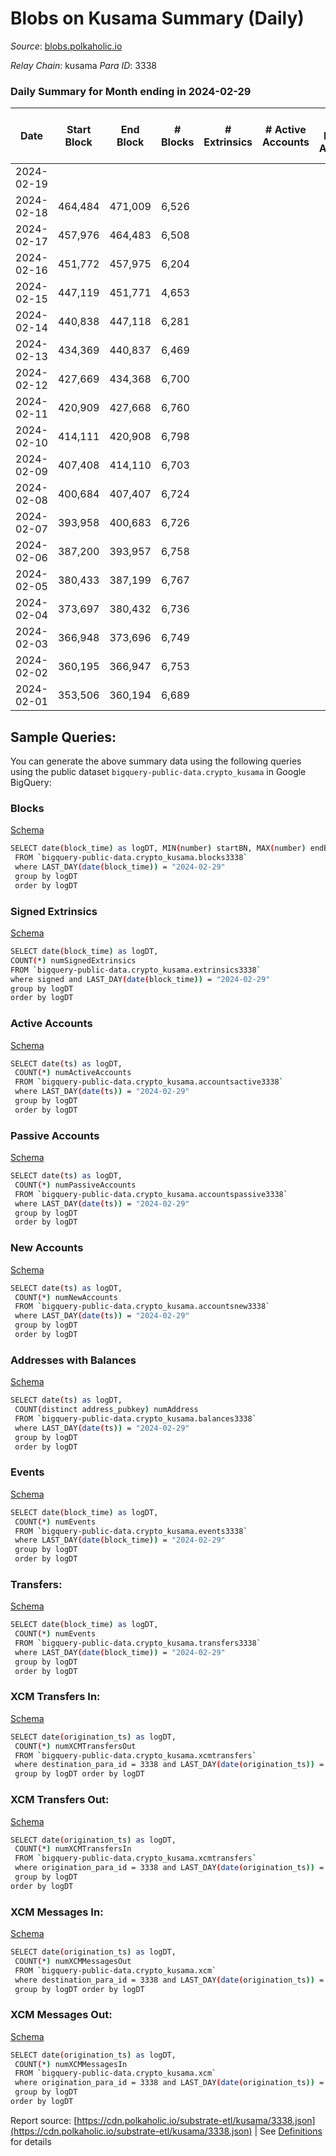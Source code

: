 # Blobs on Kusama Summary (Daily)

_Source_: [blobs.polkaholic.io](https://blobs.polkaholic.io)

*Relay Chain*: kusama
*Para ID*: 3338



### Daily Summary for Month ending in 2024-02-29


| Date    | Start Block | End Block | # Blocks | # Extrinsics | # Active Accounts | # Passive Accounts | # New Accounts | # Addresses | # Events  | # Transfers ($USD) | # XCM Transfers In ($USD) | # XCM Transfers Out ($USD) | # XCM In | # XCM Out | Issues |
|---------|-------------|-----------|----------|--------------|-------------------|--------------------|----------------|-------------|-----------|--------------------|---------------------------|----------------------------|----------|-----------|--------|
| 2024-02-19 |  |  |  |  |  |  |  |  |  |   |   |   |  |  |  |
| 2024-02-18 | 464,484 | 471,009 | 6,526 |  |  |  |  | 1 | 13,055 |   |   |   |  |  |  |
| 2024-02-17 | 457,976 | 464,483 | 6,508 |  |  |  |  | 1 | 13,020 |   |   |   |  |  |  |
| 2024-02-16 | 451,772 | 457,975 | 6,204 |  |  |  |  | 1 | 12,412 |   |   |   |  |  |  |
| 2024-02-15 | 447,119 | 451,771 | 4,653 |  |  |  |  | 1 | 9,308 |   |   |   |  |  |  |
| 2024-02-14 | 440,838 | 447,118 | 6,281 |  |  |  |  | 1 | 12,566 |   |   |   |  |  |  |
| 2024-02-13 | 434,369 | 440,837 | 6,469 |  |  |  |  | 1 | 12,941 |   |   |   |  |  |  |
| 2024-02-12 | 427,669 | 434,368 | 6,700 |  |  |  |  | 1 | 13,404 |   |   |   |  |  |  |
| 2024-02-11 | 420,909 | 427,668 | 6,760 |  |  |  |  | 1 | 13,524 |   |   |   |  |  |  |
| 2024-02-10 | 414,111 | 420,908 | 6,798 |  |  |  |  | 1 | 13,599 |   |   |   |  |  |  |
| 2024-02-09 | 407,408 | 414,110 | 6,703 |  |  |  |  | 1 | 13,410 |   |   |   |  |  |  |
| 2024-02-08 | 400,684 | 407,407 | 6,724 |  |  |  |  | 1 | 13,452 |   |   |   |  |  |  |
| 2024-02-07 | 393,958 | 400,683 | 6,726 |  |  |  |  | 1 | 13,456 |   |   |   |  |  |  |
| 2024-02-06 | 387,200 | 393,957 | 6,758 |  |  |  |  | 1 | 13,519 |   |   |   |  |  |  |
| 2024-02-05 | 380,433 | 387,199 | 6,767 |  |  |  |  | 1 | 13,538 |   |   |   |  |  |  |
| 2024-02-04 | 373,697 | 380,432 | 6,736 |  |  |  |  | 1 | 13,476 |   |   |   |  |  |  |
| 2024-02-03 | 366,948 | 373,696 | 6,749 |  |  |  |  | 1 | 13,502 |   |   |   |  |  |  |
| 2024-02-02 | 360,195 | 366,947 | 6,753 |  |  |  |  | 1 | 13,509 |   |   |   |  |  |  |
| 2024-02-01 | 353,506 | 360,194 | 6,689 |  |  |  |  | 1 |  |   |   |   |  |  |  |

## Sample Queries:
You can generate the above summary data using the following queries using the public dataset `bigquery-public-data.crypto_kusama` in Google BigQuery:


### Blocks 

[Schema](https://github.com/colorfulnotion/substrate-etl/blob/main/schema/blocks.json)

```bash
SELECT date(block_time) as logDT, MIN(number) startBN, MAX(number) endBN, COUNT(*) numBlocks 
 FROM `bigquery-public-data.crypto_kusama.blocks3338`  
 where LAST_DAY(date(block_time)) = "2024-02-29" 
 group by logDT 
 order by logDT
```

### Signed Extrinsics 

[Schema](https://github.com/colorfulnotion/substrate-etl/blob/main/schema/extrinsics.json)

```bash
SELECT date(block_time) as logDT, 
COUNT(*) numSignedExtrinsics 
FROM `bigquery-public-data.crypto_kusama.extrinsics3338`  
where signed and LAST_DAY(date(block_time)) = "2024-02-29" 
group by logDT 
order by logDT
```

### Active Accounts 

[Schema](https://github.com/colorfulnotion/substrate-etl/blob/main/schema/accountsactive.json)

```bash
SELECT date(ts) as logDT, 
 COUNT(*) numActiveAccounts 
 FROM `bigquery-public-data.crypto_kusama.accountsactive3338` 
 where LAST_DAY(date(ts)) = "2024-02-29" 
 group by logDT 
 order by logDT
```

### Passive Accounts 

[Schema](https://github.com/colorfulnotion/substrate-etl/blob/main/schema/accountspassive.json)

```bash
SELECT date(ts) as logDT, 
 COUNT(*) numPassiveAccounts 
 FROM `bigquery-public-data.crypto_kusama.accountspassive3338` 
 where LAST_DAY(date(ts)) = "2024-02-29" 
 group by logDT 
 order by logDT
```

### New Accounts 

[Schema](https://github.com/colorfulnotion/substrate-etl/blob/main/schema/accountsnew.json)

```bash
SELECT date(ts) as logDT, 
 COUNT(*) numNewAccounts 
 FROM `bigquery-public-data.crypto_kusama.accountsnew3338` 
 where LAST_DAY(date(ts)) = "2024-02-29" 
 group by logDT
 order by logDT
```

### Addresses with Balances 

[Schema](https://github.com/colorfulnotion/substrate-etl/blob/main/schema/balances.json)

```bash
SELECT date(ts) as logDT,
 COUNT(distinct address_pubkey) numAddress 
 FROM `bigquery-public-data.crypto_kusama.balances3338` 
 where LAST_DAY(date(ts)) = "2024-02-29" 
 group by logDT 
 order by logDT
```

### Events 

[Schema](https://github.com/colorfulnotion/substrate-etl/blob/main/schema/events.json)

```bash
SELECT date(block_time) as logDT, 
 COUNT(*) numEvents 
 FROM `bigquery-public-data.crypto_kusama.events3338` 
 where LAST_DAY(date(block_time)) = "2024-02-29" 
 group by logDT 
 order by logDT
```

### Transfers:

[Schema](https://github.com/colorfulnotion/substrate-etl/blob/main/schema/transfers.json)

```bash
SELECT date(block_time) as logDT, 
 COUNT(*) numEvents 
 FROM `bigquery-public-data.crypto_kusama.transfers3338` 
 where LAST_DAY(date(block_time)) = "2024-02-29" 
 group by logDT 
 order by logDT
```

### XCM Transfers In: 

[Schema](https://github.com/colorfulnotion/substrate-etl/blob/main/schema/xcmtransfers.json)

```bash
SELECT date(origination_ts) as logDT, 
 COUNT(*) numXCMTransfersOut 
 FROM `bigquery-public-data.crypto_kusama.xcmtransfers` 
 where destination_para_id = 3338 and LAST_DAY(date(origination_ts)) = "2024-02-29" 
 group by logDT order by logDT
```

### XCM Transfers Out: 

[Schema](https://github.com/colorfulnotion/substrate-etl/blob/main/schema/xcmtransfers.json)

```bash
SELECT date(origination_ts) as logDT, 
 COUNT(*) numXCMTransfersIn 
 FROM `bigquery-public-data.crypto_kusama.xcmtransfers` 
 where origination_para_id = 3338 and LAST_DAY(date(origination_ts)) = "2024-02-29" 
 group by logDT 
order by logDT
```

### XCM Messages In: 

[Schema](https://github.com/colorfulnotion/substrate-etl/blob/main/schema/xcm.json)

```bash
SELECT date(origination_ts) as logDT, 
 COUNT(*) numXCMMessagesOut 
 FROM `bigquery-public-data.crypto_kusama.xcm` 
 where destination_para_id = 3338 and LAST_DAY(date(origination_ts)) = "2024-02-29" 
 group by logDT order by logDT
```

### XCM Messages Out: 

[Schema](https://github.com/colorfulnotion/substrate-etl/blob/main/schema/xcm.json)

```bash
SELECT date(origination_ts) as logDT, 
 COUNT(*) numXCMMessagesIn 
 FROM `bigquery-public-data.crypto_kusama.xcm` 
 where origination_para_id = 3338 and LAST_DAY(date(origination_ts)) = "2024-02-29" 
 group by logDT 
order by logDT
```


Report source: [https://cdn.polkaholic.io/substrate-etl/kusama/3338.json](https://cdn.polkaholic.io/substrate-etl/kusama/3338.json) | See [Definitions](/DEFINITIONS.md) for details
